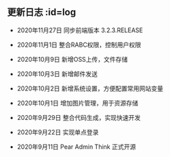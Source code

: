 ## 更新日志   :id=log

- 2020年11月27日 同步前端版本 3.2.3.RELEASE

- 2020年11月1日 整合RABC权限，控制用户权限

- 2020年10月9日 新增OSS上传，文件存储

- 2020年10月3日 新增邮件发送

- 2020年10月2日 新增系统设置，方便配置常用网站变量

- 2020年10月1日 增加图片管理，用于资源存储

- 2020年9月29日 整合代码生成，实现快速开发

- 2020年9月22日 实现单点登录

- 2020年9月11日 Pear Admin Think 正式开源